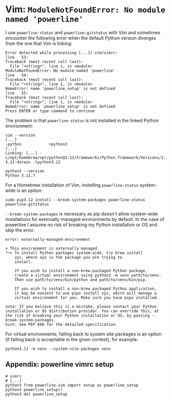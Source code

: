 # Vim: `ModuleNotFoundError: No module named 'powerline'`

I use `powerline-status` and `powerline-gitstatus` with Vim and sometimes
encounter the following error when the default Python version diverges from the
one that Vim is linking:

```
Error detected while processing [...]/.vim/vimrc:
line   53:
Traceback (most recent call last):
  File "<string>", line 1, in <module>
ModuleNotFoundError: No module named 'powerline'
line   54:
Traceback (most recent call last):
  File "<string>", line 1, in <module>
NameError: name 'powerline_setup' is not defined
line   55:
Traceback (most recent call last):
  File "<string>", line 1, in <module>
NameError: name 'powerline_setup' is not defined
Press ENTER or type command to continue
```

The problem is that `powerline-status` is not installed in the linked Python
environment:

```
vim --version
[...]
-python            +python3
[...]
Linking: [...] -L/opt/homebrew/opt/python@3.12/Frameworks/Python.framework/Versions/3.12/lib/python3.12/config-3.12-darwin -lpython3.12
```

```
python3 --version
Python 3.11.7
```

For a Homebrew installation of Vim, installing `powerline-status` system-wide
is an option:

```
sudo pip3.12 install --break-system-packages powerline-status powerline-gitstatus
```

`--break-system-packages` is necessary as pip doesn't allow system-wide installations
for externally managed environments by default. In the case of powerline I assume
no risk of breaking my Python installation or OS and skip the error.

```
error: externally-managed-environment

× This environment is externally managed
╰─> To install Python packages system-wide, try brew install
    xyz, where xyz is the package you are trying to
    install.

    If you wish to install a non-brew-packaged Python package,
    create a virtual environment using python3 -m venv path/to/venv.
    Then use path/to/venv/bin/python and path/to/venv/bin/pip.

    If you wish to install a non-brew packaged Python application,
    it may be easiest to use pipx install xyz, which will manage a
    virtual environment for you. Make sure you have pipx installed.

note: If you believe this is a mistake, please contact your Python installation or OS distribution provider. You can override this, at the risk of breaking your Python installation or OS, by passing --break-system-packages.
hint: See PEP 668 for the detailed specification.
```

For virtual environments, falling back to system site packages is an option
(if falling back is acceptable in the given context), for example:

```
python3.11 -m venv --system-site-packages venv
```

## Appendix: powerline vimrc setup

```
# vimrc
# [...]
python3 from powerline.vim import setup as powerline_setup
python3 powerline_setup()
python3 del powerline_setup
```

